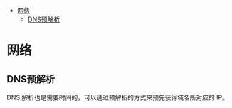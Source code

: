 * [网络](#%E7%BD%91%E7%BB%9C)
  * [DNS预解析](#dns%E9%A2%84%E8%A7%A3%E6%9E%90)

# 网络 #
## DNS预解析 ##
DNS 解析也是需要时间的，可以通过预解析的方式来预先获得域名所对应的 IP。
    <link rel="dns-prefetch" href="//www.google.cn">
